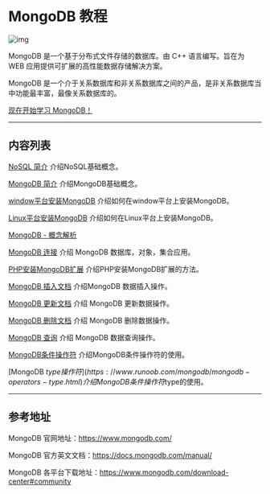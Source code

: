 # MongoDB 教程

![img](https://www.runoob.com/wp-content/uploads/2013/10/mongodb-logo.png)

MongoDB 是一个基于分布式文件存储的数据库。由 C++ 语言编写。旨在为 WEB 应用提供可扩展的高性能数据存储解决方案。

MongoDB 是一个介于关系数据库和非关系数据库之间的产品，是非关系数据库当中功能最丰富，最像关系数据库的。

[现在开始学习 MongoDB！](https://www.runoob.com/mongodb/nosql.html)



------

## 内容列表

[NoSQL 简介](https://www.runoob.com/mongodb/nosql.html)
介绍NoSQL基础概念。

[MongoDB 简介](https://www.runoob.com/mongodb/mongodb-intro.html)
介绍MongoDB基础概念。

[window平台安装MongoDB](https://www.runoob.com/mongodb/mongodb-window-install.html)
介绍如何在window平台上安装MongoDB。

[Linux平台安装MongoDB](https://www.runoob.com/mongodb/mongodb-linux-install.html)
介绍如何在Linux平台上安装MongoDB。

[MongoDB - 概念解析](https://www.runoob.com/mongodb/mongodb-databases-documents-collections.html)

[MongoDB 连接](https://www.runoob.com/mongodb/mongodb-connections.html)
介绍 MongoDB 数据库，对象，集合应用。

[PHP安装MongoDB扩展](https://www.runoob.com/mongodb/mongodb-install-php-driver.html)
介绍PHP安装MongoDB扩展的方法。

[MongoDB 插入文档](https://www.runoob.com/mongodb/mongodb-insert.html)
介绍MongoDB 数据插入操作。

[MongoDB 更新文档](https://www.runoob.com/mongodb/mongodb-update.html)
介绍 MongoDB 更新数据操作。

[MongoDB 删除文档](https://www.runoob.com/mongodb/mongodb-remove.html)
介绍 MongoDB 删除数据操作。

[MongoDB 查询](https://www.runoob.com/mongodb/mongodb-query.html)
介绍 MongoDB 数据查询操作。

[MongoDB条件操作符](https://www.runoob.com/mongodb/mongodb-operators.html)
介绍MongoDB条件操作符的使用。

[MongoDB $type 操作符](https://www.runoob.com/mongodb/mongodb-operators-type.html)
介绍 MongoDB 条件操作符$type的使用。

------

## 参考地址

MongoDB 官网地址：https://www.mongodb.com/

MongoDB 官方英文文档：https://docs.mongodb.com/manual/

MongoDB 各平台下载地址：https://www.mongodb.com/download-center#community